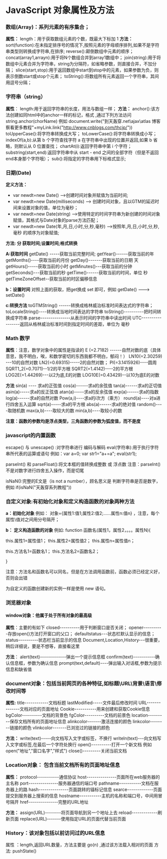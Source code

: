 JavaScript 对象属性及方法
===
### 数组(Array)：系列元素的有序集合；
**属性：**
length：用于获取数组元素的个数，既最大下标加 1
**方法：**
sort(function):在未指定排序号的情况下,按照元素的字母顺序排列,如果不是字符串类型则转换成字符串,在排序;
reverse():颠倒数组中元素的顺序；
concat(array1,arrayn):用于将N个数组合并到array1数组中；
join(string):用于将数组中元素合并为字符串，string为分隔符，如省略参数，则直接合并，不加分隔；
slice(start,stop):用于返回数组中start到stop中的元素，如果参数为负，则表示倒数start或stop个元素；
toString():将数组所有元素返回一个字符串，其间用逗号分隔；

### 字符串（string）
**属性**：
length:用于返回字符串的长度，用法与数组一样；
**方法：**
anchor():该方法创建如同html中的anchor一样的标记，格式 ,通过下列方法访问 string.anchor(chorName)
例如 document.write("到天轰穿.net\ajax\atlas 博客察看更多教程"+myLink.link("http://www.cnblogs.com/thcjp/"))
toUpperCase():将字符串转换成大写；
toLowerCase():将字符串转换成小写；
indexOf(a,b):从第 b 个字符查找字符 a 在字符串中出现的位置并返回,如果 b 省略，则默认从 0 位置查找；
chartAt(i):返回字符串中第 i 个字符；
substring(start,end):返回字符串中从 start - end 之间的全部字符（但是不返回end本身那个字符哦）；
sub():将指定的字符串用下标格式显示;

### 日期(Date)
**定义方法：**
- var newdt=new Date() -->创建时间对象并赋值为当前时间;
- var newdt=new Date(milliseconds) --> 创建时间对象，且以GTM的延迟时间来设置对象的值，单位为毫秒；
- var newdt=new Date(string) -->使用特定的时间字符串为新创建的时间对象赋值，其格式与Date对象的parse方法匹配；
- var newdt=new Date(年,月,日,小时,分,秒,毫秒) -->按照年,月,日,小时,分,秒,毫秒 的顺序为对象赋值;

**方法: 分 获取时间;设置时间;格式转换**

**A:获取时间**
getDate() -----获取当前完整时间;
getYear()------获取当前的年
getMonths()----获取当前的月份
getDay()-------获取当前的日期 天
getHours()-----获取当前的小时
getMinutes()---获取当前的分钟
getSeconds()---获取当前的秒
getTime()------获取当前的时间，单位 秒
getTimeZoneOffset--获取当前的时区偏移信息

**b：设置时间**
对照上面的获取，把get换成 set 即可，例如 getDate() ---> setDate()

**c:转换方法**
toGTMString() ------转换成格林威治标准时间表达式的字符串；
toLocaleString()----转换成当地时间表达的字符串
toString()----------把时间转换成字符串
parse---------------从表示时间的字符串中读出时间
UTC-----------------返回从格林威治标准时间到指定时间的差距，单位为 毫秒

### Math 数学
**属性**：注意，数学对象中的属性是指读的
E (=2.7182) ------自然对数的底（具体意思，我不明白，唉，和数学密切的东西我都不明白，郁闷！）
LN10(=2.30259) ---10的自然对数
LN2(=0.69315)-----2的自然对数；
PI(=3.1415926)----圆周
SQRT1_2(=0.7071)--1/2的平方根
SQRT2(=1.4142)----2的平方根
LOG2E(=1.44269)---以2为底,E的对数
LOG10E(=0.43429)--以10为底E的对数

**方法**
sin(a) ---- 求a的正弦值
cos(a)------求a的余弦值
tan(a)------求a的正切值
asin(a)-----求a的反正弦值
atan(a)-----求a的反余弦值
exp(a)------求a的指数
log(a)------求a的自然对数
Pow(a,i)----求a的i次方（乘方）
round(a)----对a进行四舍五入运算
sqrt(a)-----求a的平方根
abs(a)------求a的绝对值
random()----取随机数
max(a,b)----取较大的数
min(a,b)----取较小的数

**注意：函数的参数均是浮点类型，三角函数的参数为弧度值，而不是度**

### javascript的内置函数

escape() 与 unescape() :对字符串进行 编码与解码
eval(字符串):用于执行字符串所代表的运算或语句
例如：var a=0; var str1="a+=a"; eval(str1);

parseInt() 和 parseFloat():将文本框的值转换成整数 或 浮点数
注意：parseInt()不是对数字进行四舍五入操作，而是切尾

isNaN():完整的E文是（is not a number），顾名思义是 判断字符串是否是数字，例如 if(isNaN("天轰穿系列教程"))

### 自定义对象:有初始化对象和定义构造函数的对象两种方法
**a：初始化对象**
例如： 对象={属性1:值1;属性2:值2;......属性n:值n} ，注意，每个属性\值对之间用分号隔开；

**b： 定义构造函数的对象**
例如:
function 函数名(属性1，属性2，。。。属性N){

this.属性1=属性值1；
this.属性2=属性值2；
this.属性n=属性值n；

this.方法名1=函数名1；
this.方法名2=函数名2；

}

注意：方法名和函数名可以同名，但是在方法调用函数前，函数必须已经定义好，否则会出错

为自定义的函数创建新的实例一样是使用 new 语句。

### 浏览器对象
#### window对象：他属于处于所有对象的最高级

**属性**：主要的有如下
closed----------用于判断窗口是否关闭；
opener----------存放open()方法打开窗口的父口；
defaultstatus---状态栏默认显示的信息；
status----------状态栏当前显示的信息
Document,Location,History---很重要，稍后详细说，要是不想等，直接看这里

**方法**：
alert(text)-------------弹出一个提示信息框
confirm(text)-----------确认信息框，参数为确认信息
prompt(text,default)----弹出输入对话框,参数为提示信息和缺省值

### document对象：包括当前网页的各种特征,如标题\URL\背景\语言\修改时间等

**属性:**
title------------文档标题
lastModified-----文件最后修改时间
URL--------------文档对应的页面地址
Cookie-----------用来创建和获取Cookie信息
bgColor----------文档的背景色
fgColor----------文档的前景色
location---------保存文档所有的页面地址信息
alinkcolor-------激活连接的颜色
linkcolor--------链接的颜色
vlinkcolor-------已浏览过的链接的颜色

**方法：**
write(text)-----向文档写入文字或标签，不换行
writeln(text)---向文档写入文字或标签,在最后一个字符处换行
open()----------打开一个新文档 例如 open("地址","窗口名字","样式")
close()---------关闭当前文档

### Location对象： 包含当前文档所有的页面地址信息
**属性：**
protocol-----------通信协议
host---------------页面所在web服务器的主名称
port---------------服务器通信的端口号
pathname-----------文档在服务器上的路
hash---------------页面跳转的锚标记信息
searce-------------页面提交到服务器上搜索的信息
hostname-----------主机的名称和端口号，中间用冒号隔开
href---------------完整的URL地址

**方法：**
assign(URL)--------将页面导航到另一个地址上去
reload-------------刷新页面
replace(URL)-------使用指定URL的页面代替当前页面

### History：该对象包括以前访问过的URL信息

属性 ：length,返回URL数量，方法主要是 go(n) ,通过该方法载入相对的页面
方法: pushState()